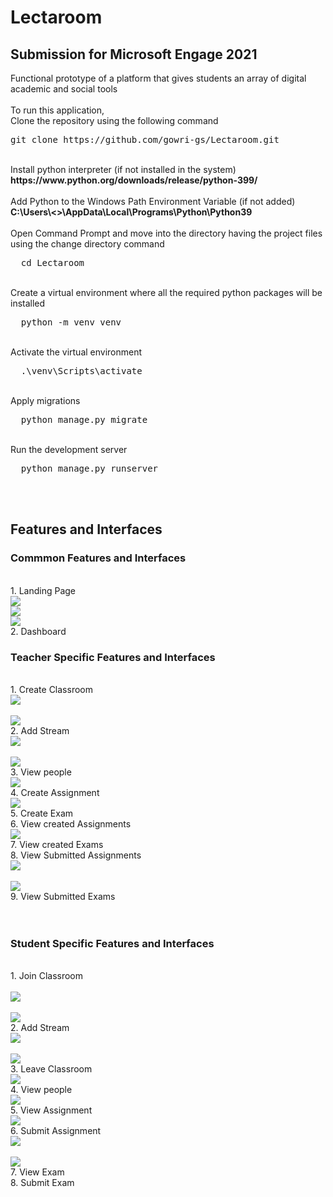 # Lectaroom

<h2><b>Submission for Microsoft Engage 2021</b></h2>
Functional prototype of a platform that gives students an array of digital academic and social tools<br>
<br>
To run this application,<br>
Clone the repository using the following command<br>
<div class="highlight highlight-source-shell position-relative overflow-auto">
  <pre>
git clone https://github.com/gowri-gs/Lectaroom.git</pre>
</div>
<br>
Install python interpreter (if not installed in the system) <br>
<b>https://www.python.org/downloads/release/python-399/</b><br>
<br>
Add Python to the Windows Path Environment Variable (if not added)<br>
<b>C:\Users\<<System_Name>>\AppData\Local\Programs\Python\Python39</b>
<br>
<br>
Open Command Prompt and move into the directory having the project files using the change directory command
<div class="highlight highlight-source-shell position-relative overflow-auto">
  <pre>
  cd Lectaroom</pre>
</div><br>
Create a virtual environment where all the required python packages will be installed<br>
<div class="highlight highlight-source-shell position-relative overflow-auto">
  <pre>
  python -m venv venv</pre>
</div>
<br>
Activate the virtual environment
<div class="highlight highlight-source-shell position-relative overflow-auto">
  <pre>
  .\venv\Scripts\activate</pre>
</div>
<br>
Apply migrations
<div class="highlight highlight-source-shell position-relative overflow-auto">
  <pre>
  python manage.py migrate</pre>
</div>
<br>
Run the development server
<div class="highlight highlight-source-shell position-relative overflow-auto">
  <pre>
  python manage.py runserver</pre>
</div>
<br><br>
<h2><b>Features and Interfaces</b></h2>
<h3>Commmon Features and Interfaces</h3><br>
1. Landing Page<br>
<img src="https://github.com/gowri-gs/Lectaroom/blob/master/media/others/Landing%20Page.JPG"></img><br>
<img src="https://github.com/gowri-gs/Lectaroom/blob/master/media/others/Login.JPG"></img><br>
<img src="https://github.com/gowri-gs/Lectaroom/blob/master/media/others/Sign%Up.JPG"></img><br>
2. Dashboard<br>

<h3>Teacher Specific Features and Interfaces</h3><br>
1. Create Classroom<br><img src="https://github.com/gowri-gs/Lectaroom/blob/master/media/others/created_class.JPG"></img><br><br><img src="https://github.com/gowri-gs/Lectaroom/blob/master/media/others/created_class_1.JPG"></img><br>
2. Add Stream<br><img src="https://github.com/gowri-gs/Lectaroom/blob/master/media/others/add_stream_1.JPG"></img><br><br><img src="https://github.com/gowri-gs/Lectaroom/blob/master/media/others/add_stream_2.JPG"></img><br>
3. View people<br><img src="https://github.com/gowri-gs/Lectaroom/blob/master/media/others/People.JPG"></img><br>
4. Create Assignment<br><img src="https://github.com/gowri-gs/Lectaroom/blob/master/media/others/Assignment_creation.JPG"></img><br>
5. Create Exam<br>
6. View created Assignments<br><img src="https://github.com/gowri-gs/Lectaroom/blob/master/media/others/Assignment_teacher.JPG"></img><br>
7. View created Exams<br>
8. View Submitted Assignments<br><img src="https://github.com/gowri-gs/Lectaroom/blob/master/media/others/Submitted%20Assignments.JPG"></img><br><br><img src="https://github.com/gowri-gs/Lectaroom/blob/master/media/others/Submitted%20Assignments_1.JPG"></img><br>
9. View Submitted Exams<br>
<br>
<br>
<h3>Student Specific Features and Interfaces</h3><br>
1. Join Classroom<br><br><img src="https://github.com/gowri-gs/Lectaroom/blob/master/media/others/Join%class.JPG"></img><br><br><img src="https://github.com/gowri-gs/Lectaroom/blob/master/media/others/Join%class_1.JPG"></img><br>
2. Add Stream<br><img src="https://github.com/gowri-gs/Lectaroom/blob/master/media/others/add_stream_1.JPG"></img><br><br><img src="https://github.com/gowri-gs/Lectaroom/blob/master/media/others/add_stream_2.JPG"></img><br>
3. Leave Classroom<br><img src="https://github.com/gowri-gs/Lectaroom/blob/master/media/others/Leave_class_1.JPG"></img><br>
4. View people<br><img src="https://github.com/gowri-gs/Lectaroom/blob/master/media/others/People.JPG"></img><br>
5. View Assignment<br><img src="https://github.com/gowri-gs/Lectaroom/blob/master/media/others/Assignment_student.JPG"></img><br>
6. Submit Assignment<br><img src="https://github.com/gowri-gs/Lectaroom/blob/master/media/others/submit_answer.JPG"></img><br><br><img src="https://github.com/gowri-gs/Lectaroom/blob/master/media/others/submit_answer_1.JPG"></img><br>
7. View Exam<br>
8. Submit Exam<br>


